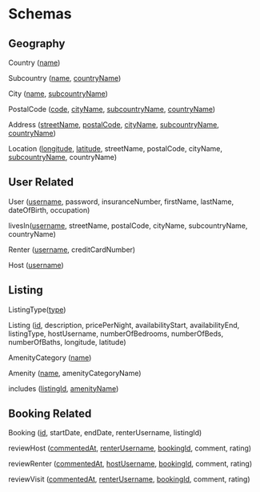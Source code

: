 # Schemas

## Geography

Country (<u>name</u>)

Subcountry (<u>name</u>, <u>countryName</u>)

City (<u>name</u>, <u>subcountryName</u>)

PostalCode (<u>code</u>, <u>cityName</u>, <u>subcountryName</u>, <u>countryName</u>)

Address (<u>streetName</u>, <u>postalCode</u>, <u>cityName</u>, <u>subcountryName</u>, <u>countryName</u>)

Location (<u>longitude</u>, <u>latitude</u>, streetName, postalCode, cityName, <u>subcountryName</u>, countryName)

## User Related

User (<u>username</u>, password, insuranceNumber, firstName, lastName, dateOfBirth, occupation)

livesIn(<u>username</u>, streetName, postalCode, cityName, subcountryName, countryName)

Renter (<u>username</u>, creditCardNumber)

Host (<u>username</u>)

## Listing

ListingType(<u>type</u>)

Listing (<u>id</u>, description, pricePerNight, availabilityStart, availabilityEnd, listingType, hostUsername, numberOfBedrooms, numberOfBeds, numberOfBaths, longitude, latitude)

AmenityCategory (<u>name</u>)

Amenity (<u>name</u>, amenityCategoryName)

includes (<u>listingId</u>, <u>amenityName</u>)

## Booking Related

Booking (<u>id</u>, startDate, endDate, renterUsername, listingId)

reviewHost (<u>commentedAt</u>, <u>renterUsername</u>, <u>bookingId</u>, comment, rating)

reviewRenter (<u>commentedAt</u>, <u>hostUsername</u>, <u>bookingId</u>, comment, rating)

reviewVisit (<u>commentedAt</u>, <u>renterUsername</u>, <u>bookingId</u>, comment, rating)
